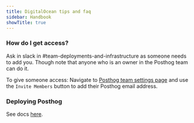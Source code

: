 ```yaml
---
title: DigitalOcean tips and faq
sidebar: Handbook
showTitle: true
---
```


### How do I get access?

Ask in slack in #team-deployments-and-infrastructure as someone needs to add you. Though note that anyone who is an owner in the Posthog team can do it.

To give someone access: Navigate to [Posthog team settings page](https://cloud.digitalocean.com/account/team?i=7cfa7c) and use the `Invite Members` button to add their Posthog email address.

### Deploying Posthog

See docs [here](https://posthog.com/docs/self-host/deploy/digital-ocean).
